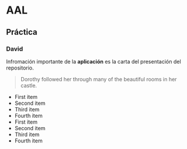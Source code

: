 # AAL
## Práctica
### David

Infromación importante de la  **aplicación** es la carta del presentación del repositorio.

> Dorothy followed her through many of the beautiful rooms in her castle.

- First item
- Second item
- Third item
- Fourth item
- First item
- Second item
- Third item
- Fourth item
